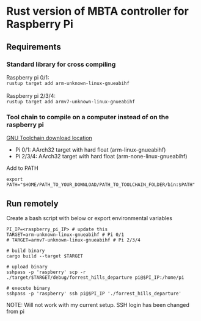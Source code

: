 # Rust version of MBTA controller for Raspberry Pi
## Requirements
### Standard library for cross compiling
Raspberry pi 0/1:</br>
`rustup target add arm-unknown-linux-gnueabihf`
<br>
<br>
Raspberry pi 2/3/4: <br>
`rustup target add armv7-unknown-linux-gnueabihf`
<br>
### Tool chain to compile on a computer instead of on the raspberry pi
<a href=https://developer.arm.com/tools-and-software/open-source-software/developer-tools/gnu-toolchain/gnu-a/downloads>GNU Toolchain download location</a>
<ul>
<li>Pi 0/1: AArch32 target with hard float (arm-linux-gnueabihf)</li>
<li>Pi 2/3/4: AArch32 target with hard float (arm-none-linux-gnueabihf)</li>
</ul>
Add to PATH<br>

`export PATH="$HOME/PATH_TO_YOUR_DOWNLOAD/PATH_TO_TOOLCHAIN_FOLDER/bin:$PATH"`
<br>

## Run remotely
Create a bash script with below or export environmental variables
```
PI_IP=<raspberry_pi_IP> # update this 
TARGET=arm-unknown-linux-gnueabihf # Pi 0/1
# TARGET=armv7-unknown-linux-gnueabihf # Pi 2/3/4

# build binary
cargo build --target $TARGET

# upload binary
sshpass -p 'raspberry' scp -r ./target/$TARGET/debug/forrest_hills_departure pi@$PI_IP:/home/pi

# execute binary
sshpass -p 'raspberry' ssh pi@$PI_IP './forrest_hills_departure'
```
NOTE: Will not work with my current setup.  SSH login has been changed from pi
